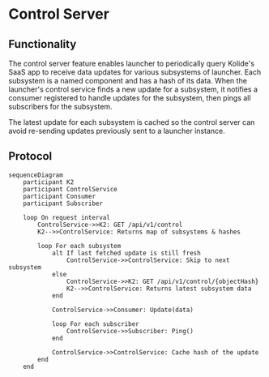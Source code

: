# Control Server

## Functionality

The control server feature enables launcher to periodically query Kolide's SaaS app to receive
data updates for various subsystems of launcher. Each subsystem is a named component and has a hash
of its data. When the launcher's control service finds a new
update for a subsystem, it notifies a consumer registered to handle updates for the subsystem, then pings all subscribers for the subsystem.

The latest update for each subsystem is cached so the control server can avoid re-sending updates
previously sent to a launcher instance.


## Protocol

```mermaid
sequenceDiagram
    participant K2
    participant ControlService
    participant Consumer
    participant Subscriber

    loop On request interval
        ControlService->>K2: GET /api/v1/control
        K2-->>ControlService: Returns map of subsystems & hashes

        loop For each subsystem
            alt If last fetched update is still fresh
                ControlService->>ControlService: Skip to next subsystem
            else
                ControlService->>K2: GET /api/v1/control/{objectHash}
                K2-->>ControlService: Returns latest subsystem data
            end

            ControlService->>Consumer: Update(data)

            loop For each subscriber
                ControlService->>Subscriber: Ping()
            end

            ControlService->>ControlService: Cache hash of the update
        end
    end
```